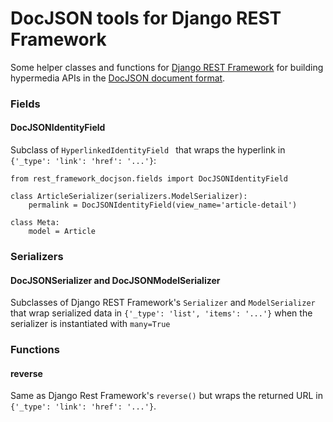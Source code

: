 # DocJSON tools for Django REST Framework

Some helper classes and functions for [Django REST Framework](http://django-rest-framework.org/) for building hypermedia APIs in the [DocJSON document format](https://github.com/docjson/docjson).


### Fields

#### DocJSONIdentityField

Subclass of ```HyperlinkedIdentityField ``` that wraps the hyperlink in ``` {'_type': 'link': 'href': '...'} ```:

    from rest_framework_docjson.fields import DocJSONIdentityField
    
    class ArticleSerializer(serializers.ModelSerializer):
        permalink = DocJSONIdentityField(view_name='article-detail')

    class Meta:
        model = Article


### Serializers

#### DocJSONSerializer and DocJSONModelSerializer

Subclasses of Django REST Framework's ``` Serializer ``` and ``` ModelSerializer ``` that wrap serialized data in ``` {'_type': 'list', 'items': '...'} ``` when the serializer is instantiated with ``` many=True ```


### Functions

#### reverse

Same as Django Rest Framework's ``` reverse() ``` but wraps the returned URL in ``` {'_type': 'link': 'href': '...'} ```.
